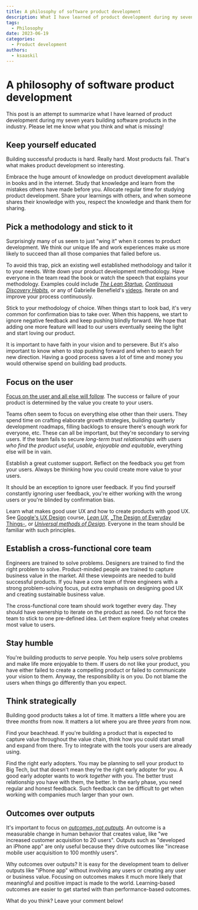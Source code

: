 ```yaml
---
title: A philosophy of software product development
description: What I have learned of product development during my seven years in the industry
tags:
  - Philosophy
date: 2023-06-19
categories:
  - Product development
authors:
  - ksaaskil
---
```


# A philosophy of software product development

This post is an attempt to summarize what I have learned of product development during my seven years building software products in the industry. Please let me know what you think and what is missing!

<!-- more -->

## Keep yourself educated

Building successful products is hard. Really hard. Most products fail. That's what makes product development so interesting.

Embrace the huge amount of knowledge on product development available in books and in the internet. Study that knowledge and learn from the mistakes others have made before you. Allocate regular time for studying product development. Share your learnings with others, and when someone shares their knowledge with you, respect the knowledge and thank them for sharing.

## Pick a methodology and stick to it

Surprisingly many of us seem to just "wing it" when it comes to product development. We think our unique life and work experiences make us more likely to succeed than all those companies that failed before us.

To avoid this trap, pick an existing well established methodology and tailor it to your needs. Write down your product development methodology. Have everyone in the team read the book or watch the speech that explains your methodology. Examples could include [_The Lean Startup_](https://theleanstartup.com/), [_Continuous Discovery Habits_](https://www.producttalk.org/2021/05/continuous-discovery-habits/), or any of Gabrielle Benefield's [videos](https://www.youtube.com/watch?v=2JNXx8VdbAE). Iterate on and improve your process continuously.

Stick to your methodology of choice. When things start to look bad, it's very common for confirmation bias to take over. When this happens, we start to ignore negative feedback and keep pushing blindly forward. We hope that adding one more feature will lead to our users eventually seeing the light and start loving our product.

It is important to have faith in your vision and to persevere. But it's also important to know when to stop pushing forward and when to search for new direction. Having a good process saves a lot of time and money you would otherwise spend on building bad products.

## Focus on the user

[Focus on the user and all else will follow](https://about.google/philosophy/). The success or failure of your product is determined by the value you create to your users. 

Teams often seem to focus on everything else other than their users. They spend time on crafting elaborate growth strategies, building quarterly development roadmaps, filling backlogs to ensure there's enough work for everyone, etc. These can all be important, but they're secondary to serving users. If the team fails to secure _long-term trust relationships with users who find the product useful, usable, enjoyable and equitable_, everything else will be in vain.

Establish a great customer support. Reflect on the feedback you get from your users. Always be thinking how you could create more value to your users.

It should be an exception to ignore user feedback. If you find yourself constantly ignoring user feedback, you're either working with the wrong users or you're blinded by confirmation bias.

Learn what makes good user UX and how to create products with good UX. See [Google's UX Design](https://www.coursera.org/professional-certificates/google-ux-design) course, [_Lean UX_](https://leanuxbook.com/), [_The Design of Everyday Things-](https://www.nngroup.com/books/design-everyday-things-revised/), or [_Universal methods of Design_](https://www.oreilly.com/library/view/universal-methods-of/9781592537563/). Everyone in the team should be familiar with such principles.

## Establish a cross-functional core team

Engineers are trained to solve problems. Designers are trained to find the right problem to solve. Product-minded people are trained to capture business value in the market. All these viewpoints are needed to build successful products. If you have a core team of three engineers with a strong problem-solving focus, put extra emphasis on designing good UX and creating sustainable business value.

The cross-functional core team should work together every day. They should have ownership to iterate on the product as need. Do not force the team to stick to one pre-defined idea. Let them explore freely what creates most value to users.

## Stay humble

You're building products to _serve_ people. You help users solve problems and make life more enjoyable to them. If users do not like your product, you have either failed to create a compelling product or failed to communicate your vision to them. Anyway, the responsibility is on you. Do not blame the users when things go differently than you expect.

## Think strategically

Building good products takes a lot of time. It matters a little where you are three _months_ from now. It matters a lot where you are three _years_ from now.

Find your beachhead. If you're building a product that is expected to capture value throughout the value chain, think how you could start small and expand from there. Try to integrate with the tools your users are already using.

Find the right early adopters. You may be planning to sell your product to Big Tech, but that doesn't mean they're the right early adopter for you. A good early adopter wants to work _together_ with you. The better trust relationship you have with them, the better. In the early phase, you need regular and honest feedback. Such feedback can be difficult to get when working with companies much larger than your own.

## Outcomes over outputs

It's important to focus on [_outcomes, not outputs_](https://www.youtube.com/watch?v=28wAmxPIjWY). An outcome is a measurable change in human behavior that creates value, like "we increased customer acquisition to 20 users". Outputs such as "developed an iPhone app" are only useful because they drive outcomes like "increase mobile user acquisition to 100 monthly users".

Why outcomes over outputs? It is easy for the development team to deliver outputs like "iPhone app" without involving any users or creating any user or business value. Focusing on outcomes makes it much more likely that meaningful and positive impact is made to the world. Learning-based outcomes are easier to get started with than performance-based outcomes.

What do you think? Leave your comment below!